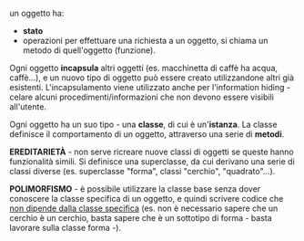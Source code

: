 un oggetto ha:
- **stato**
- operazioni
per effettuare una richiesta a un oggetto, si chiama un metodo di quell'oggetto (funzione).

Ogni oggetto **incapsula** altri oggetti (es. macchinetta di caffè ha acqua, caffè...), e un nuovo tipo di oggetto può essere creato utilizzandone altri già esistenti.
L'incapsulamento viene utilizzato anche per l'information hiding - celare alcuni procedimenti/informazioni che non devono essere visibili all'utente.

Ogni oggetto ha un suo tipo - una **classe**, di cui è un'**istanza**.
La classe definisce il comportamento di un oggetto, attraverso una serie di **metodi**.

**EREDITARIETÀ** - non serve ricreare nuove classi di oggetti se queste hanno funzionalità simili.
Si definisce una superclasse, da cui derivano una serie di classi diverse (es. superclasse "forma", classi "cerchio", "quadrato"...).

**POLIMORFISMO** - è possibile utilizzare la classe base senza dover conoscere la classe specifica di un oggetto, e quindi scrivere codice che <u>non dipende dalla classe specifica</u> (es. non è necessario sapere che un cerchio è un cerchio, basta sapere che è un sottotipo di forma - basta lavorare sulla classe forma -).



